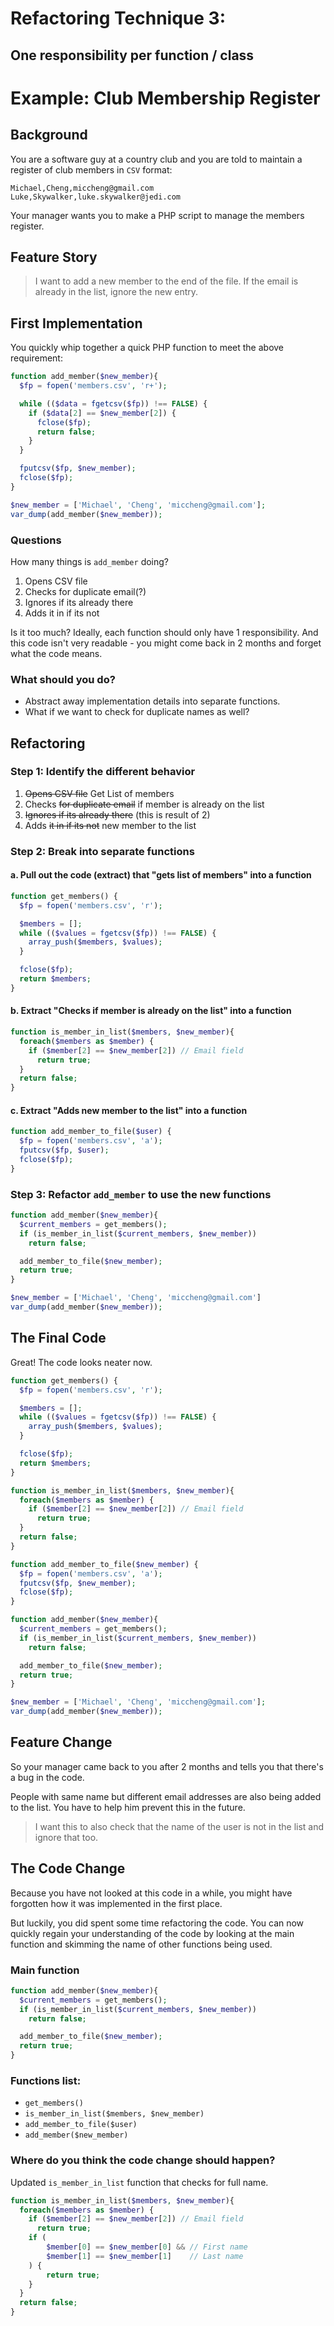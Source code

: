 # Refactoring Technique 3:

## One responsibility per function / class

# Example: Club Membership Register

## Background

You are a software guy at a country club and you are told to maintain a register of club members in `CSV` format:

```csv
Michael,Cheng,miccheng@gmail.com
Luke,Skywalker,luke.skywalker@jedi.com
```
Your manager wants you to make a PHP script to manage the members register.

## Feature Story
> I want to add a new member to the end of the file.
> If the email is already in the list, ignore the new entry.

## First Implementation

You quickly whip together a quick PHP function to meet the above requirement:

```php
function add_member($new_member){
  $fp = fopen('members.csv', 'r+');

  while (($data = fgetcsv($fp)) !== FALSE) {
    if ($data[2] == $new_member[2]) {
      fclose($fp);
      return false;
    }
  }

  fputcsv($fp, $new_member);
  fclose($fp);
}

$new_member = ['Michael', 'Cheng', 'miccheng@gmail.com'];
var_dump(add_member($new_member));
```

### Questions

How many things is `add_member` doing?

1. Opens CSV file
2. Checks for duplicate email(?)
3. Ignores if its already there
4. Adds it in if its not

Is it too much? Ideally, each function should only have 1 responsibility. And this code isn't very readable - you might come back in 2 months and forget what the code means.

### What should you do?

- Abstract away implementation details into separate functions.
- What if we want to check for duplicate names as well?

## Refactoring

### Step 1: Identify the different behavior

1. <strike>Opens CSV file</strike> Get List of members
2. Checks <strike>for duplicate email</strike> if member is already on the list
3. <strike>Ignores if its already there</strike> (this is result of 2)
4. Adds <strike>it in if its not</strike> new member to the list

### Step 2: Break into separate functions

#### a. Pull out the code (extract) that "gets list of members" into a function

```php
function get_members() {
  $fp = fopen('members.csv', 'r');

  $members = [];
  while (($values = fgetcsv($fp)) !== FALSE) {
    array_push($members, $values);
  }

  fclose($fp);
  return $members;
}
```

#### b. Extract "Checks if member is already on the list" into a function

```php
function is_member_in_list($members, $new_member){
  foreach($members as $member) {
    if ($member[2] == $new_member[2]) // Email field
      return true;
  }
  return false;
}
```

#### c. Extract "Adds new member to the list" into a function

```php
function add_member_to_file($user) {
  $fp = fopen('members.csv', 'a');
  fputcsv($fp, $user);
  fclose($fp);
}
```

### Step 3: Refactor `add_member` to use the new functions

```php
function add_member($new_member){
  $current_members = get_members();
  if (is_member_in_list($current_members, $new_member))
    return false;

  add_member_to_file($new_member);
  return true;
}

$new_member = ['Michael', 'Cheng', 'miccheng@gmail.com']
var_dump(add_member($new_member));
```

## The Final Code

Great! The code looks neater now.

```php
function get_members() {
  $fp = fopen('members.csv', 'r');

  $members = [];
  while (($values = fgetcsv($fp)) !== FALSE) {
    array_push($members, $values);
  }

  fclose($fp);
  return $members;
}

function is_member_in_list($members, $new_member){
  foreach($members as $member) {
    if ($member[2] == $new_member[2]) // Email field
      return true;
  }
  return false;
}

function add_member_to_file($new_member) {
  $fp = fopen('members.csv', 'a');
  fputcsv($fp, $new_member);
  fclose($fp);
}

function add_member($new_member){
  $current_members = get_members();
  if (is_member_in_list($current_members, $new_member))
    return false;

  add_member_to_file($new_member);
  return true;
}

$new_member = ['Michael', 'Cheng', 'miccheng@gmail.com'];
var_dump(add_member($new_member));
```

## Feature Change

So your manager came back to you after 2 months and tells you that there's a bug in the code.

People with same name but different email addresses are also being added to the list. You have to help him prevent this in the future.

> I want this to also check that the name of the user is not in the list and ignore that too.

## The Code Change

Because you have not looked at this code in a while, you might have forgotten how it was implemented in the first place.

But luckily, you did spent some time refactoring the code. You can now quickly regain your understanding of the code by looking at the main function and skimming the name of other functions being used.

### Main function

```php
function add_member($new_member){
  $current_members = get_members();
  if (is_member_in_list($current_members, $new_member))
    return false;

  add_member_to_file($new_member);
  return true;
}
```

### Functions list:

- `get_members()`
- `is_member_in_list($members, $new_member)`
- `add_member_to_file($user)`
- `add_member($new_member)`

### Where do you think the code change should happen?

Updated `is_member_in_list` function that checks for full name.

```php
function is_member_in_list($members, $new_member){
  foreach($members as $member) {
    if ($member[2] == $new_member[2]) // Email field
      return true;
    if (
        $member[0] == $new_member[0] && // First name
        $member[1] == $new_member[1]    // Last name
    ) {
    	return true;
    }
  }
  return false;
}
```
